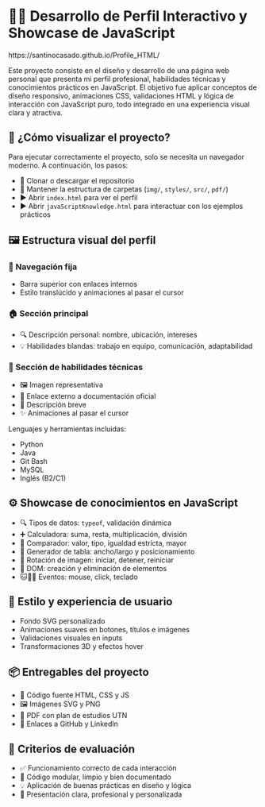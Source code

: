 <body>
  <h1>🧑‍💻 Desarrollo de Perfil Interactivo y Showcase de JavaScript</h1>
  <a> https://santinocasado.github.io/Profile_HTML/</a>
  <br>
  <p>
    Este proyecto consiste en el diseño y desarrollo de una página web personal que presenta mi perfil profesional, habilidades técnicas y conocimientos prácticos en JavaScript. El objetivo fue aplicar conceptos de diseño responsivo, animaciones CSS, validaciones HTML y lógica de interacción con JavaScript puro, todo integrado en una experiencia visual clara y atractiva.
  </p>

  <h2>🚀 ¿Cómo visualizar el proyecto?</h2>
  <p>Para ejecutar correctamente el proyecto, solo se necesita un navegador moderno. A continuación, los pasos:</p>
  <ul>
    <li>📁 Clonar o descargar el repositorio</li>
    <li>📂 Mantener la estructura de carpetas (<code>img/</code>, <code>styles/</code>, <code>src/</code>, <code>pdf/</code>)</li>
    <li>▶️ Abrir <code>index.html</code> para ver el perfil</li>
    <li>▶️ Abrir <code>javaScriptKnowledge.html</code> para interactuar con los ejemplos prácticos</li>
  </ul>

  <h2>🖼️ Estructura visual del perfil</h2>
  <h3>🧭 Navegación fija</h3>
  <ul>
    <li>Barra superior con enlaces internos</li>
    <li>Estilo translúcido y animaciones al pasar el cursor</li>
  </ul>

  <h3>🏠 Sección principal</h3>
  <ul>
    <li>🔍 Descripción personal: nombre, ubicación, intereses</li>
    <li>💡 Habilidades blandas: trabajo en equipo, comunicación, adaptabilidad</li>
  </ul>

  <h3>🧠 Sección de habilidades técnicas</h3>
  <ul>
    <li>🖼️ Imagen representativa</li>
    <li>🔗 Enlace externo a documentación oficial</li>
    <li>🧠 Descripción breve</li>
    <li>✨ Animaciones al pasar el cursor</li>
  </ul>
  <p>Lenguajes y herramientas incluidas:</p>
  <ul>
    <li>Python</li>
    <li>Java</li>
    <li>Git Bash</li>
    <li>MySQL</li>
    <li>Inglés (B2/C1)</li>
  </ul>

  <h2>⚙️ Showcase de conocimientos en JavaScript</h2>
  <ul>
    <li>🔍 Tipos de datos: <code>typeof</code>, validación dinámica</li>
    <li>➕ Calculadora: suma, resta, multiplicación, división</li>
    <li>🔄 Comparador: valor, tipo, igualdad estricta, mayor</li>
    <li>🧮 Generador de tabla: ancho/largo y posicionamiento</li>
    <li>🔁 Rotación de imagen: iniciar, detener, reiniciar</li>
    <li>🧱 DOM: creación y eliminación de elementos</li>
    <li>🐱🐶🐹 Eventos: mouse, click, teclado</li>
  </ul>

  <h2>🎨 Estilo y experiencia de usuario</h2>
  <ul>
    <li>Fondo SVG personalizado</li>
    <li>Animaciones suaves en botones, títulos e imágenes</li>
    <li>Validaciones visuales en inputs</li>
    <li>Transformaciones 3D y efectos hover</li>
  </ul>

  <h2>📦 Entregables del proyecto</h2>
  <ul>
    <li>🧠 Código fuente HTML, CSS y JS</li>
    <li>🖼️ Imágenes SVG y PNG</li>
    <li>📄 PDF con plan de estudios UTN</li>
    <li>🔗 Enlaces a GitHub y LinkedIn</li>
  </ul>

  <h2>🧪 Criterios de evaluación</h2>
  <ul>
    <li>✅ Funcionamiento correcto de cada interacción</li>
    <li>🧹 Código modular, limpio y bien documentado</li>
    <li>💡 Aplicación de buenas prácticas en diseño y lógica</li>
    <li>📣 Presentación clara, profesional y personalizada</li>
  </ul>
</body>
</html>
